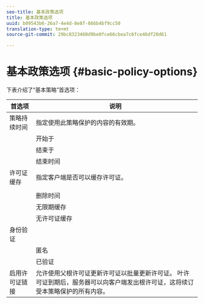 ```yaml
---
seo-title: 基本政策选项
title: 基本政策选项
uuid: b09543b6-26a7-4e4d-8e8f-866b4bf9cc50
translation-type: tm+mt
source-git-commit: 29bc8323460d9be0fce66cbea7c6fce46df20d61

---
```



# 基本政策选项 {#basic-policy-options}

下表介绍了“基本策略”首选项：

| 首选项 | 说明 |
|---|---|
| 策略持续时间 | 指定使用此策略保护的内容的有效期。 |
|  | 开始于 | 许可证在此日期／时间之前不可使用。 |
|  | 结束于 | 此日期／时间之后不能使用许可证。 |
|  | 结束时间 | 指定从打包许可证开始的许可证有效时间（以分钟为单位）。 |
| 许可证缓存 | 指定客户端是否可以缓存许可证。 |
|  |  | 此日期／时间之后不能使用许可证。 |
|  | 删除时间 | 指定从许可证服务器发出许可证开始，许可证有效的时间（以分钟为单位）。 |
|  | 无限期缓存 | 许可证可无限期地缓存在客户端上。 |
|  | 无许可证缓存 | 客户端不能缓存许可证。 每次用户播放内容时，必须从服务器获取新的许可证。 |
| 身份验证 |  |
|  | 匿名 | 查看内容无需身份验证。 |
|  | 已验证 | 需要用户名／密码身份验证。 |
| 启用许可证链接 | 允许使用父根许可证更新许可证以批量更新许可证。 叶许可证到期后，服务器可以向客户端发出根许可证，这将续订受本策略保护的所有内容。 |

